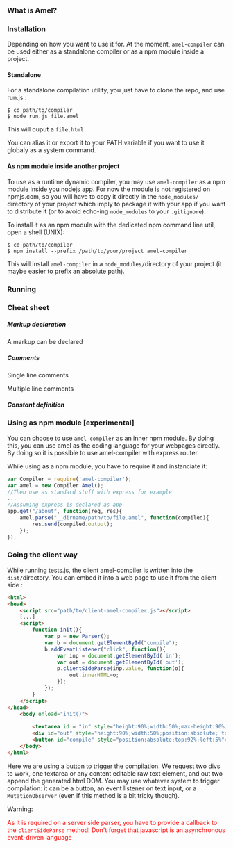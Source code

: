 ### What is Amel?

### Installation

Depending on how you want to use it for. At the moment, ``amel-compiler`` can be used either as a standalone compiler or as a npm module inside a project.

#### Standalone

For a standalone compilation utility, you just have to clone the repo, and use run.js : 
```shell
$ cd path/to/compiler
$ node run.js file.amel 
```

This will ouput a ``file.html``

You can alias it or export it to your PATH variable if you want to use it globaly as a system command.

#### As npm module inside another project

To use as a runtime dynamic compiler, you may use ``amel-compiler`` as a npm module inside you nodejs app. For now the module is not registered on npmjs.com, so you will have to copy it directly in the ``node_modules/`` directory of your project which imply to package it with your app if you want to distribute it (or to avoid echo-ing ``node_modules`` to your ``.gitignore``). 

To install it as an npm module with the dedicated npm command line util, open a shell (UNIX):

```shell 
$ cd path/to/compiler
$ npm install --prefix /path/to/your/project amel-compiler
```

This will install ``amel-compiler`` in a ``node_modules/``directory of your project (it maybe easier to prefix an absolute path). 

### Running

### Cheat sheet

##### Markup declaration
A markup can be declared

##### Comments
Single line comments

Multiple line comments

##### Constant definition

### Using as npm module [experimental]

You can choose to use ``amel-compiler`` as an inner npm module. By doing this, you can use amel as the coding language for your webpages directly. By doing so it is possible to use amel-compiler with express router.

While using as a npm module, you have to require it and instanciate it:

```javascript
var Compiler = require('amel-compiler');
var amel = new Compiler.Amel();
//Then use as standard stuff with express for example
...
//Assuming express is declared as app
app.get("/about", function(req, res){
	amel.parse("__dirname/path/to/file.amel", function(compiled){
		res.send(compiled.output);
	});
});
```

### Going the client way

While running tests.js, the client amel-compiler is written into the ```dist/```directory. You can embed it into a web page to use it from the client side :
```html 
<html>
<head>
	<script src="path/to/client-amel-compiler.js"></script>
	[...]
	<script>
		function init(){
			var p = new Parser();
			var b = document.getElementById("compile");
			b.addEventListener("click", function(){
				var inp = document.getElementById('in');
				var out = document.getElementById('out');
				p.clientSideParse(inp.value, function(o){
					out.innerHTML=o;
				});
			});
		}
	</script>
</head>
	<body onload="init()">
  
		<textarea id = "in" style="height:90%;width:50%;max-height:90%;max-width:50%;position:absolute; top:0;left:0;margin:0;"></textarea>
		<div id="out" style="height:90%;width:50%;position:absolute; top:0;right:0;margin:0;border:1px solid black;"></div>
		<button id="compile" style="position:absolute;top:92%;left:5%">Compile</button>
	</body>
</html>
```

Here we are using a button to trigger the compilation. We request two divs to work, one textarea or any content editable raw text element, and out two append the generated html DOM. You may use whatever system to trigger compilation: it can be a button, an event listener on text input, or a ``` MutationObserver``` (even if this method is a bit tricky though).

Warning: <p style="color: red">As it is required on a server side parser, you have to provide a callback to the ```clientSideParse``` method! Don't forget that javascript is an asynchronous event-driven language</p>

